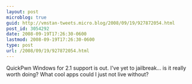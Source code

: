 ```yaml
---
layout: post
microblog: true
guid: http://vmstan-tweets.micro.blog/2008/09/19/927872054.html
post_id: 3054292
date: 2008-09-19T17:26:30-0600
lastmod: 2008-09-19T17:26:30-0600
type: post
url: /2008/09/19/927872054.html
---
```

QuickPwn Windows for 2.1 support is out. I've yet to jailbreak... is it really worth doing? What cool apps could I just not live without?
